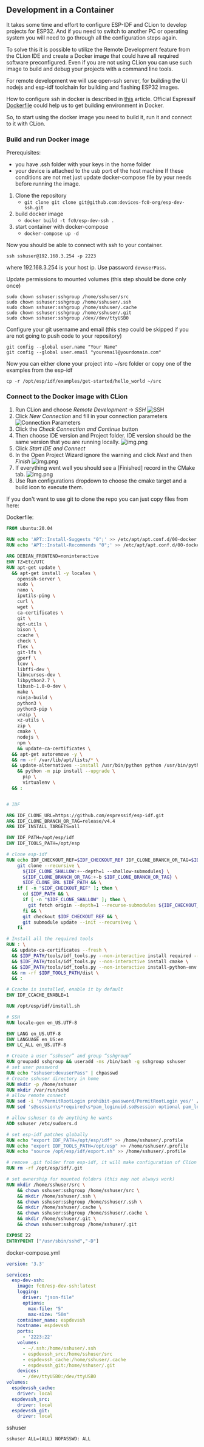 ## Development in a Container

It takes some time and effort to configure ESP-IDF and CLion to develop projects for ESP32.
And if you need to switch to another PC or operating system you will need to go through all the configuration steps again.

To solve this it is possible to utilize the Remote Development feature from the CLion IDE and create a Docker image that could have all required software preconfigured.
Even if you are not using CLion you can use such image to build and debug your projects with a command line tools.

For remote development we will use open-ssh server, for building the UI nodejs and esp-idf toolchain for building and flashing ESP32 images.

How to configure ssh in docker is described in [this](https://www.techrepublic.com/article/deploy-docker-container-ssh-access/) article. 
Official Espressif [Dockerfile](https://github.com/espressif/esp-idf/blob/release/v4.4/tools/docker/Dockerfile) could help us to get building environment in Docker. 

So, to start using the docker image you need to build it, run it and connect to it with CLion.

### Build and run Docker image

Prerequisites:
- you have .ssh folder with your keys in the home folder
- your device is attached to the usb port of the host machine
If these conditions are not met just update docker-compose file by your needs before running the image.

1. Clone the repository
   - `git clone git clone git@github.com:devices-fc0-org/esp-dev-ssh.git`
2. build docker image
   - `docker build -t fc0/esp-dev-ssh .` 
3. start container with docker-compose
   - `docker-compose up -d` 

Now you should be able to connect with ssh to your container.
```shell
ssh sshuser@192.168.3.254 -p 2223
``` 
where 192.168.3.254 is your host ip.
Use password `devuserPass`.

Update permissions to mounted volumes (this step should be done only once)
```shell
sudo chown sshuser:sshgroup /home/sshuser/src
sudo chown sshuser:sshgroup /home/sshuser/.ssh
sudo chown sshuser:sshgroup /home/sshuser/.cache
sudo chown sshuser:sshgroup /home/sshuser/.git
sudo chown sshuser:sshgroup /dev//dev/ttyUSB0
```

Configure your git username and email (this step could be skipped if you are not going to push code to your repository)
```shell
git config --global user.name "Your Name"
git config --global user.email "youremail@yourdomain.com"
```

Now you can either clone your project into ~/src folder or copy one of the examples from the esp-idf
```shell
cp -r /opt/esp/idf/examples/get-started/hello_world ~/src
```

### Connect to the Docker image with CLion
1. Run CLion and choose _Remote Development_ -> _SSH_ 
![SSH](img/remote-dev.png)
2. Click _New Connection_ and fill in your connection parameters
![Сonnection Parameters](img/params.png)
3. Click the _Check Connection and Continue_ button
4. Then choose IDE version and Project folder. IDE version should be the same version that you are running locally.
![img.png](img/project.png)
5. Click _Start IDE and Connect_
6. In the Open Project Wizard ignore the warning and click _Next_ and then _Finish_
![img.png](img/open-project.png)
7. If everything went well you should see a \[Finished\] record in the CMake tab.
![img.png](img/ide.png)
8. Use Run configurations dropdown to choose the cmake target and a build icon to execute them.



If you don't want to use git to clone the repo you can just copy files from here:

Dockerfile:
```dockerfile
FROM ubuntu:20.04

RUN echo 'APT::Install-Suggests "0";' >> /etc/apt/apt.conf.d/00-docker
RUN echo 'APT::Install-Recommends "0";' >> /etc/apt/apt.conf.d/00-docker

ARG DEBIAN_FRONTEND=noninteractive
ENV TZ=Etc/UTC
RUN apt-get update \
  && apt-get install -y locales \
    openssh-server \
    sudo \
    nano \
    iputils-ping \
    curl \
    wget \
    ca-certificates \
    git \
    apt-utils \
    bison \
    ccache \
    check \
    flex \
    git-lfs \
    gperf \
    lcov \
    libffi-dev \
    libncurses-dev \
    libpython2.7 \
    libusb-1.0-0-dev \
    make \
    ninja-build \
    python3 \
    python3-pip \
    unzip \
    xz-utils \
    zip \
    cmake \
    nodejs \
    npm \
    && update-ca-certificates \
  && apt-get autoremove -y \
  && rm -rf /var/lib/apt/lists/* \
  && update-alternatives --install /usr/bin/python python /usr/bin/python3 10 \
    && python -m pip install --upgrade \
      pip \
      virtualenv \
  && :


# IDF

ARG IDF_CLONE_URL=https://github.com/espressif/esp-idf.git
ARG IDF_CLONE_BRANCH_OR_TAG=release/v4.4
ARG IDF_INSTALL_TARGETS=all

ENV IDF_PATH=/opt/esp/idf
ENV IDF_TOOLS_PATH=/opt/esp

# clone esp-idf
RUN echo IDF_CHECKOUT_REF=$IDF_CHECKOUT_REF IDF_CLONE_BRANCH_OR_TAG=$IDF_CLONE_BRANCH_OR_TAG && \
    git clone --recursive \
      ${IDF_CLONE_SHALLOW:+--depth=1 --shallow-submodules} \
      ${IDF_CLONE_BRANCH_OR_TAG:+-b $IDF_CLONE_BRANCH_OR_TAG} \
      $IDF_CLONE_URL $IDF_PATH && \
    if [ -n "$IDF_CHECKOUT_REF" ]; then \
      cd $IDF_PATH && \
      if [ -n "$IDF_CLONE_SHALLOW" ]; then \
        git fetch origin --depth=1 --recurse-submodules ${IDF_CHECKOUT_REF}; \
      fi && \
      git checkout $IDF_CHECKOUT_REF && \
      git submodule update --init --recursive; \
    fi

# Install all the required tools
RUN : \
  && update-ca-certificates --fresh \
  && $IDF_PATH/tools/idf_tools.py --non-interactive install required --targets=${IDF_INSTALL_TARGETS} \
  && $IDF_PATH/tools/idf_tools.py --non-interactive install cmake \
  && $IDF_PATH/tools/idf_tools.py --non-interactive install-python-env \
  && rm -rf $IDF_TOOLS_PATH/dist \
  && :

# Ccache is installed, enable it by default
ENV IDF_CCACHE_ENABLE=1

RUN /opt/esp/idf/install.sh

# SSH
RUN locale-gen en_US.UTF-8

ENV LANG en_US.UTF-8
ENV LANGUAGE en_US:en
ENV LC_ALL en_US.UTF-8

# Create a user “sshuser” and group “sshgroup”
RUN groupadd sshgroup && useradd -ms /bin/bash -g sshgroup sshuser
# set user password
RUN echo "sshuser:devuserPass" | chpasswd
# Create sshuser directory in home
RUN mkdir -p /home/sshuser
RUN mkdir /var/run/sshd
# allow remote connect
RUN sed -i 's/PermitRootLogin prohibit-password/PermitRootLogin yes/' /etc/ssh/sshd_config
RUN sed 's@session\s*required\s*pam_loginuid.so@session optional pam_loginuid.so@g' -i /etc/pam.d/sshd

# allow sshuser to do anything he wants
ADD sshuser /etc/sudoers.d

# set esp-idf patches globally
RUN echo "export IDF_PATH=/opt/esp/idf" >> /home/sshuser/.profile
RUN echo "export IDF_TOOLS_PATH=/opt/esp" >> /home/sshuser/.profile
RUN echo "source /opt/esp/idf/export.sh" >> /home/sshuser/.profile

# remove .git folder from esp-idf, it will make configuration of Clion much easier
RUN rm -rf /opt/esp/idf/.git

# set ownership for mounted folders (this may not always work)
RUN mkdir /home/sshuser/src \
    && chown sshuser:sshgroup /home/sshuser/src \
    && mkdir /home/sshuser/.ssh \
    && chown sshuser:sshgroup /home/sshuser/.ssh \
    && mkdir /home/sshuser/.cache \
    && chown sshuser:sshgroup /home/sshuser/.cache \
    && mkdir /home/sshuser/.git \
    && chown sshuser:sshgroup /home/sshuser/.git

EXPOSE 22
ENTRYPOINT ["/usr/sbin/sshd","-D"]
```

docker-compose.yml
```yaml
version: '3.3'

services:
  esp-dev-ssh:
    image: fc0/esp-dev-ssh:latest
    logging:
      driver: "json-file"
      options:
        max-file: "5"
        max-size: "50m"
    container_name: espdevssh
    hostname: espdevssh
    ports:
      - '2223:22'
    volumes:
      - ~/.ssh:/home/sshuser/.ssh
      - espdevssh_src:/home/sshuser/src
      - espdevssh_cache:/home/sshuser/.cache
      - espdevssh_git:/home/sshuser/.git
    devices:
      - /dev/ttyUSB0:/dev/ttyUSB0
volumes:
  espdevssh_cache:
    driver: local
  espdevssh_src:
    driver: local
  espdevssh_git:
    driver: local
```

sshuser
```
sshuser ALL=(ALL) NOPASSWD: ALL
```
